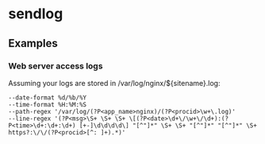 sendlog
=======

Examples
--------

### Web server access logs

Assuming your logs are stored in /var/log/nginx/${sitename}.log:

    --date-format %d/%b/%Y
    --time-format %H:%M:%S
    --path-regex '/var/log/(?P<app_name>nginx)/(?P<procid>\w+\.log)'
    --line-regex '(?P<msg>\S+ \S+ \S+ \[(?P<date>\d+\/\w+\/\d+):(?P<time>\d+:\d+:\d+) [+-]\d\d\d\d\] "[^"]*" \S+ \S+ "[^"]*" "[^"]*" \S+ https?:\/\/(?P<procid>[^: ]+).*)'